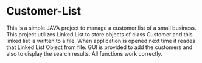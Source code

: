 # Customer-List

This is a simple JAVA project to manage a customer list of a small business.
This project utilizes Linked List to store objects of class Customer and this linked list is written to a file.
When application is opened next time it reades that Linked List Object from file.
GUI is provided to add the customers and also to display the search results.
All functions work correctly.
